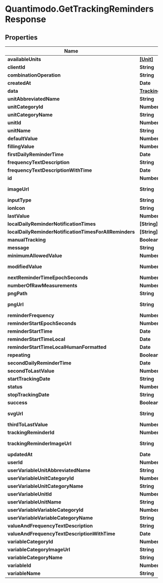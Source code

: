 # Quantimodo.GetTrackingRemindersResponse

## Properties
Name | Type | Description | Notes
------------ | ------------- | ------------- | -------------
**availableUnits** | [**[Unit]**](Unit.md) |  | [optional] 
**clientId** | **String** | Example: ionic | [optional] 
**combinationOperation** | **String** | Example: MEAN | [optional] 
**createdAt** | **Date** | Example: 2016-12-25 10:28:42 | [optional] 
**data** | [**TrackingRemindersArray**](TrackingRemindersArray.md) |  | [optional] 
**unitAbbreviatedName** | **String** | Example: mg | [optional] 
**unitCategoryId** | **Number** | Example: 3 | [optional] 
**unitCategoryName** | **String** | Example: Weight | [optional] 
**unitId** | **Number** | Example: 7 | [optional] 
**unitName** | **String** | Example: Milligrams | [optional] 
**defaultValue** | **Number** | Example: 500 | [optional] 
**fillingValue** | **Number** | Example: 0 | [optional] 
**firstDailyReminderTime** | **Date** | Example: 12:00:00 | [optional] 
**frequencyTextDescription** | **String** | Example: Daily (ended 2017-02-02) | [optional] 
**frequencyTextDescriptionWithTime** | **Date** | Example: Daily at 09:00 AM (ended 2017-02-02) | [optional] 
**id** | **Number** | Example: 30376 | [optional] 
**imageUrl** | **String** | Example: https://rximage.nlm.nih.gov/image/images/gallery/original/55111-0129-60_RXNAVIMAGE10_B051D81E.jpg | [optional] 
**inputType** | **String** | Example: value | [optional] 
**ionIcon** | **String** | Example: ion-ios-medkit-outline | [optional] 
**lastValue** | **Number** | Example: 500 | [optional] 
**localDailyReminderNotificationTimes** | **[String]** |  | [optional] 
**localDailyReminderNotificationTimesForAllReminders** | **[String]** |  | [optional] 
**manualTracking** | **Boolean** | Example: true | [optional] 
**message** | **String** | Message | [optional] 
**minimumAllowedValue** | **Number** | Example: 0 | [optional] 
**modifiedValue** | **Number** | Is the user specified default value or falls back to the last value in user unit. Good for initializing input fields | [optional] 
**nextReminderTimeEpochSeconds** | **Number** | Example: 1502373600 | [optional] 
**numberOfRawMeasurements** | **Number** | Example: 791 | [optional] 
**pngPath** | **String** | Example: img/variable_categories/treatments.png | [optional] 
**pngUrl** | **String** | Example: https://app.quantimo.do/ionic/Modo/www/img/variable_categories/treatments.png | [optional] 
**reminderFrequency** | **Number** | Example: 86400 | [optional] 
**reminderStartEpochSeconds** | **Number** | Example: 1481896800 | [optional] 
**reminderStartTime** | **Date** | Example: 14:00:00 | [optional] 
**reminderStartTimeLocal** | **Date** | Example: 09:00:00 | [optional] 
**reminderStartTimeLocalHumanFormatted** | **Date** | Example: 09:00 AM | [optional] 
**repeating** | **Boolean** | Example: true | [optional] 
**secondDailyReminderTime** | **Date** | Example: 14:00:00 | [optional] 
**secondToLastValue** | **Number** | Example: 250 | [optional] 
**startTrackingDate** | **String** | Example: 2016-12-16 | [optional] 
**status** | **Number** | Status code | 
**stopTrackingDate** | **String** | Example: 2017-02-02 | [optional] 
**success** | **Boolean** |  | 
**svgUrl** | **String** | Example: https://app.quantimo.do/ionic/Modo/www/img/variable_categories/treatments.svg | [optional] 
**thirdToLastValue** | **Number** | Example: 250 | [optional] 
**trackingReminderId** | **Number** | Example: 30376 | [optional] 
**trackingReminderImageUrl** | **String** | Example: https://rximage.nlm.nih.gov/image/images/gallery/original/55111-0129-60_RXNAVIMAGE10_B051D81E.jpg | [optional] 
**updatedAt** | **Date** | Example: 2017-08-09 19:38:05 | [optional] 
**userId** | **Number** | Example: 230 | [optional] 
**userVariableUnitAbbreviatedName** | **String** | Example: mg | [optional] 
**userVariableUnitCategoryId** | **Number** | Example: 3 | [optional] 
**userVariableUnitCategoryName** | **String** | Example: Weight | [optional] 
**userVariableUnitId** | **Number** | Example: 7 | [optional] 
**userVariableUnitName** | **String** | Example: Milligrams | [optional] 
**userVariableVariableCategoryId** | **Number** | Example: 13 | [optional] 
**userVariableVariableCategoryName** | **String** | Example: Treatments | [optional] 
**valueAndFrequencyTextDescription** | **String** | Example: 500 mg daily (ended 2017-02-02) | [optional] 
**valueAndFrequencyTextDescriptionWithTime** | **Date** | Example: 500 mg daily at 09:00 AM (ended 2017-02-02) | [optional] 
**variableCategoryId** | **Number** | Example: 13 | [optional] 
**variableCategoryImageUrl** | **String** | Example: https://maxcdn.icons8.com/Color/PNG/96/Healthcare/pill-96.png | [optional] 
**variableCategoryName** | **String** | Example: Treatments | [optional] 
**variableId** | **Number** | Example: 5627291 | [optional] 
**variableName** | **String** | Example: Acetyl L-Carnitine By MRM | [optional] 


